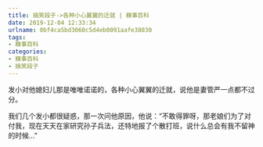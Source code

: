 ```yaml
---
title: 搞笑段子->各种小心翼翼的迁就 | 糗事百科
date: 2019-12-04 12:33:34
urlname: 0bf4ca5bd3060c5d4eb0091aafe38030
tags: 
- 糗事百科
categories:
- 糗事百科
- 搞笑段子
---
```

发小对他媳妇儿那是唯唯诺诺的，各种小心翼翼的迁就，说他是妻管严一点都不过分。

我们几个发小都很疑惑，那一次问他原因，他说：“不敢得罪呀，那老娘们为了对付我，现在天天在家研究孙子兵法，还特地报了个散打班，说什么总会有我不留神的时候...”


